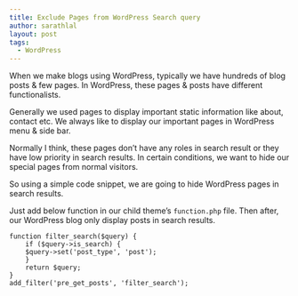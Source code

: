 ```yaml
---
title: Exclude Pages from WordPress Search query
author: sarathlal
layout: post
tags:
  - WordPress
---
```

When we make blogs using WordPress, typically we have hundreds of blog posts & few pages. In WordPress, these pages & posts have different functionalists.

Generally we used pages to display important static information like about, contact etc. We always like to display our important pages in WordPress menu & side bar.

Normally I think, these pages don&rsquo;t have any roles in search result or they have low priority in search results. In certain conditions, we want to hide our special pages from normal visitors.

So using a simple code snippet, we are going to hide WordPress pages in search results.

Just add below function in our child theme&rsquo;s `function.php` file. Then after, our WordPress blog only display posts in search results.

	function filter_search($query) {
		if ($query->is_search) {
		$query->set('post_type', 'post');
		}
		return $query;
	}
	add_filter('pre_get_posts', 'filter_search');
